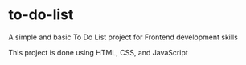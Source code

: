 # to-do-list
A simple and basic To Do List project for Frontend development skills

This project is done using HTML, CSS, and JavaScript
